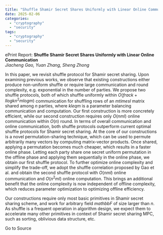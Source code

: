 ```yaml
---
title: "Shuffle Shamir Secret Shares Uniformly with Linear Online Communication"
date: 2025-02-06
categories: 
  - "cryptography"
  - "security"
tags: 
  - "cryptography"
  - "security"
---
```


ePrint Report: **Shuffle Shamir Secret Shares Uniformly with Linear Online Communication**  
_Jiacheng Gao, Yuan Zhang, Sheng Zhong_

In this paper, we revisit shuffle protocol for Shamir secret sharing. Upon examining previous works, we observe that existing constructions either produce non-uniform shuffle or require large communication and round complexity, e.g. exponential in the number of parties. We propose two shuffle protocols, both of which shuffle uniformly within $O(frac{k + l}{log k}n^2mlog m)$ communication for shuffling rows of an $mtimes l$ matrix shared among $n$ parties, where $kleq m$ is a parameter balancing communication and computation. Our first construction is more concretely efficient, while our second construction requires only $O(nml)$ online communication within $O(n)$ round. In terms of overall communication and online communication, both shuffle protocols outperform current optimal shuffle protocols for Shamir secret sharing. At the core of our constructions is a novel permutation-sharing technique, which can be used to permute arbitrarily many vectors by computing matrix-vector products. Once shared, applying a permutation becomes much cheaper, which results in a faster online phase. Letting each party share one secret uniform permutation in the offline phase and applying them sequentially in the online phase, we obtain our first shuffle protocol. To further optimize online complexity and simplify the trade-off, we adopt the shuffle correlation proposed by Gao et al. and obtain the second shuffle protocol with $O(nml)$ online communication and $O(n^2ml)$ online computation. This brings an additional benefit that the online complexity is now independent of offline complexity, which reduces parameter optimization to optimizing offline efficiency.  
  
Our constructions require only most basic primitives in Shamir secret sharing scheme, and work for arbitrary field $mathbb{F}$ of size larger than $n$. As shuffle is a frequent operation in algorithm design, we expect them to accelerate many other primitives in context of Shamir secret sharing MPC, such as sorting, oblivious data structure, etc.

Go to Source
